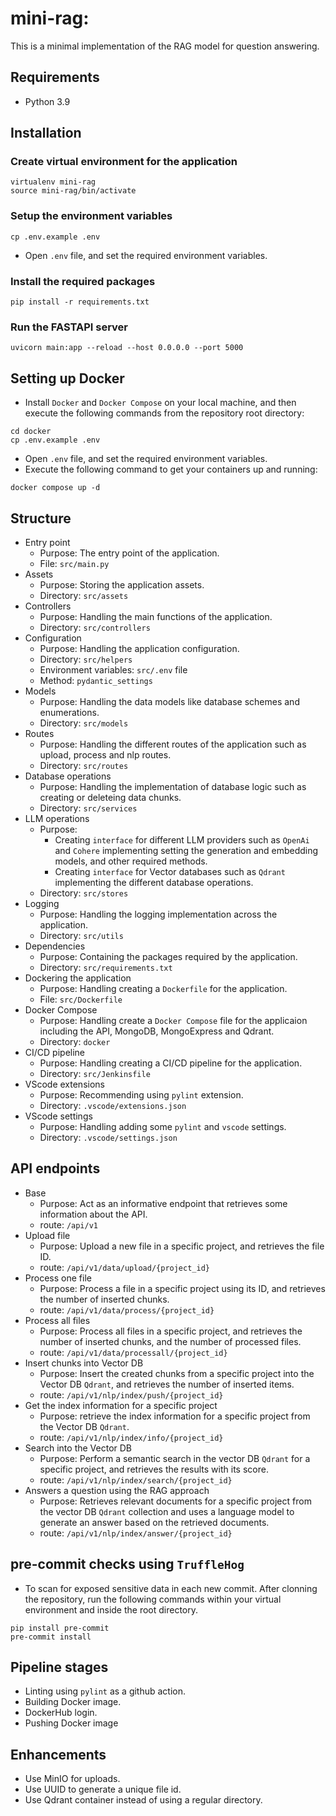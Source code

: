 # mini-rag:
This is a minimal implementation of the RAG model for question answering.

## Requirements
- Python 3.9

## Installation

### Create virtual environment for the application
```
virtualenv mini-rag
source mini-rag/bin/activate
```

### Setup the environment variables
```
cp .env.example .env
```
- Open `.env` file, and set the required environment variables.

### Install the required packages
```
pip install -r requirements.txt
```

### Run the FASTAPI server
```
uvicorn main:app --reload --host 0.0.0.0 --port 5000
```

## Setting up Docker
- Install `Docker` and `Docker Compose` on your local machine, and then execute the following commands from the repository root directory:
```
cd docker
cp .env.example .env
```
- Open `.env` file, and set the required environment variables.
- Execute the following command to get your containers up and running:
```
docker compose up -d
```

## Structure
- Entry point
    - Purpose: The entry point of the application.
    - File: `src/main.py`
- Assets
    - Purpose: Storing the application assets.
    - Directory: `src/assets`
- Controllers
    - Purpose: Handling the main functions of the application.
    - Directory: `src/controllers`
- Configuration
    - Purpose: Handling the application configuration.
    - Directory: `src/helpers`
    - Environment variables: `src/.env` file
    - Method: `pydantic_settings`
- Models
    - Purpose: Handling the data models like database schemes and enumerations.
    - Directory: `src/models`
- Routes
    - Purpose: Handling the different routes of the application such as upload, process and nlp routes.
    - Directory: `src/routes`
- Database operations
    - Purpose: Handling the implementation of database logic such as creating or deleteing data chunks.
    - Directory: `src/services`
- LLM operations
    - Purpose:
        - Creating `interface` for different LLM providers such as `OpenAi` and `Cohere` implementing setting the generation and embedding models, and other required methods.
        - Creating `interface` for Vector databases such as `Qdrant` implementing the different database operations.
    - Directory: `src/stores`
- Logging
    - Purpose: Handling the logging implementation across the application.
    - Directory: `src/utils`
- Dependencies
    - Purpose: Containing the packages required by the application.
    - Directory: `src/requirements.txt`
- Dockering the application
    - Purpose: Handling creating a `Dockerfile` for the application.
    - File: `src/Dockerfile`
- Docker Compose
    - Purpose: Handling create a `Docker Compose` file for the applicaion including the API, MongoDB, MongoExpress and Qdrant.
    - Directory: `docker`
- CI/CD pipeline
    - Purpose: Handling creating a CI/CD pipeline for the application.
    - Directory: `src/Jenkinsfile`
- VScode extensions
    - Purpose: Recommending using `pylint` extension.
    - Directory: `.vscode/extensions.json`
- VScode settings
    - Purpose: Handling adding some `pylint` and `vscode` settings.
    - Directory: `.vscode/settings.json`

## API endpoints
- Base
    - Purpose: Act as an informative endpoint that retrieves some information about the API.
    - route: `/api/v1`
- Upload file
    - Purpose: Upload a new file in a specific project, and retrieves the file ID.
    - route: `/api/v1/data/upload/{project_id}`
- Process one file
    - Purpose: Process a file in a specific project using its ID, and retrieves the number of inserted chunks.
    - route: `/api/v1/data/process/{project_id}`
- Process all files
    - Purpose: Process all files in a specific project, and retrieves the number of inserted chunks, and the number of processed files.
    - route: `/api/v1/data/processall/{project_id}`
- Insert chunks into Vector DB
    - Purpose: Insert the created chunks from a specific project into the Vector DB `Qdrant`, and retrieves the number of inserted items.
    - route: `/api/v1/nlp/index/push/{project_id}`
- Get the index information for a specific project
    - Purpose: retrieve the index information for a specific project from the Vector DB `Qdrant`.
    - route: `/api/v1/nlp/index/info/{project_id}`
- Search into the Vector DB
    - Purpose: Perform a semantic search in the vector DB `Qdrant` for a specific project, and retrieves the results with its score.
    - route: `/api/v1/nlp/index/search/{project_id}`
- Answers a question using the RAG approach
    - Purpose: Retrieves relevant documents for a specific project from the vector DB `Qdrant` collection and uses
        a language model to generate an answer based on the retrieved documents.
    - route: `/api/v1/nlp/index/answer/{project_id}`

## pre-commit checks using `TruffleHog`
- To scan for exposed sensitive data in each new commit. After clonning the repository, run the following commands within your virtual environment and inside the root directory.
```
pip install pre-commit
pre-commit install

```

## Pipeline stages
- Linting using `pylint` as a github action.
- Building Docker image.
- DockerHub login.
- Pushing Docker image




## Enhancements
- Use MinIO for uploads.
- Use UUID to generate a unique file id.
- Use Qdrant container instead of using a regular directory.

